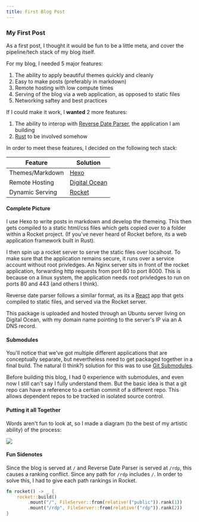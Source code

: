 ```yaml
---
title: First Blog Post
---
```


### My First Post

As a first post, I thought it would be fun to be a little meta, and cover the pipeline/tech stack of my blog itself.

For my blog, I needed 5 major features:

1. The ability to apply beautiful themes quickly and cleanly
2. Easy to make posts (preferably in markdown)
2. Remote hosting with low compute times
3. Serving of the blog via a web application, as opposed to static files
4. Networking saftey and best practices

If I could make it work, I **wanted** 2 more features:

1. The ability to interop with [Reverse Date Parser](/rdp), the application I am building
2. [Rust](https://www.rust-lang.org/) to be involved somehow

In order to meet these features, I decided on the following tech stack:

| Feature | Solution |
| --- | ----------- |
| Themes/Markdown | [Hexo](https://hexo.io/) |
| Remote Hosting | [Digital Ocean](https://www.digitalocean.com/) |
| Dynamic Serving | [Rocket](https://rocket.rs/) |

#### Complete Picture

I use Hexo to write posts in markdown and develop the themeing. This then gets compiled to a static html/css files which gets copied over to a folder within a Rocket project. (If you've never heard of Rocket before, its a web application framework built in Rust). 

I then spin up a rocket server to serve the static files over localhost. To make sure that the application remains secure, it runs over a service account without root privledges. An Nginx server sits in front of the rocket application, forwarding http requests from port 80 to port 8000. This is because on a linux system, the application needs root privledges to run on ports 80 and 443 (and others I think).

Reverse date parser follows a similar format, as its a [React](https://reactjs.org/) app that gets compiled to static files, and served via the Rocket server.

This package is uploaded and hosted through an Ubuntu server living on Digital Ocean, with my domain name pointing to the server's IP via an A DNS record. 

#### Submodules

You'll notice that we've got multiple different applications that are conceptually separate, but nevertheless need to get packaged together in a final build. The natural (I think?) solution for this was to use [Git Submodules](https://git-scm.com/book/en/v2/Git-Tools-Submodules).

Before building this blog, I had 0 experience with submodules, and even now I still can't say I fully understand them. But the basic idea is that a git repo can have a reference to a certian commit of a different repo. This allows dependent repos to be tracked in isolated source control.


#### Putting it all Together

Words aren't fun to look at, so I made a diagram (to the best of my artistic ability) of the process:

![](/images/diagram1.png)

#### Fun Sidenotes

Since the blog is served at `/` and Reverse Date Parser is served at `/rdp`, this causes a ranking conflict. Since any path for `/rdp` includes `/`. In order to solve this, I had to give each path rankings in Rocket.

```rust
fn rocket() -> _ {
    rocket::build()
        .mount("/", FileServer::from(relative!("public")).rank(1))
        .mount("/rdp", FileServer::from(relative!("rdp")).rank(2))
}
```




